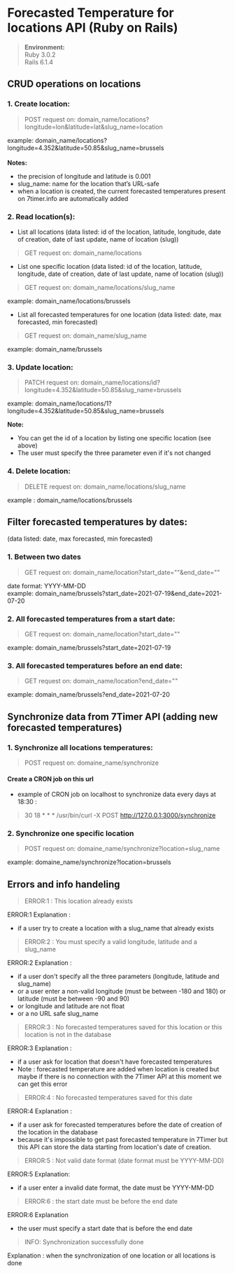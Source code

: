 # Forecasted Temperature for locations API (Ruby on Rails)

> **Environment:**<br>
> Ruby 3.0.2 <br>
> Rails 6.1.4

## CRUD operations on locations<br>

### 1. Create location:

> POST request on: domain_name/locations?longitude=lon&latitude=lat&slug_name=location

example: domain_name/locations?longitude=4.352&latitude=50.85&slug_name=brussels
<br>
<br>**Notes:** 
- the precision of longitude and latitude is 0.001
- slug_name: name for the location that’s URL-safe
- when a location is created, the current forecasted temperatures present on 7timer.info are automatically added

### 2. Read location(s):
- List all locations (data listed: id of the location, latitude, longitude, date of creation, date of last update, name of location (slug))
> GET request on: domain_name/locations

- List one specific location (data listed: id of the location, latitude, longitude, date of creation, date of last update, name of location (slug))
> GET request on: domain_name/locations/slug_name

example: domain_name/locations/brussels

- List all forecasted temperatures for one location (data listed: date, max forecasted, min forecasted)
> GET request on: domain_name/slug_name

example: domain_name/brussels

### 3. Update location:

> PATCH request on: domain_name/locations/id?longitude=4.352&latitude=50.85&slug_name=brussels

example: domain_name/locations/1?longitude=4.352&latitude=50.85&slug_name=brussels

**Note:**
- You can get the id of a location by listing one specific location (see above)
- The user must specify the three parameter even if it's not changed

### 4. Delete location:

> DELETE request on: domain_name/locations/slug_name

example : domain_name/locations/brussels

## Filter forecasted temperatures by dates:
(data listed: date, max forecasted, min forecasted)
### 1. Between two dates
> GET request on: domain_name/location?start_date=""&end_date=""<br>

date format: YYYY-MM-DD <br>
example: domain_name/brussels?start_date=2021-07-19&end_date=2021-07-20

### 2. All forecasted temperatures from a start date:
> GET request on: domain_name/location?start_date=""

example: domain_name/brussels?start_date=2021-07-19

### 3. All forecasted temperatures before an end date:
> GET request on: domain_name/location?end_date=""

example: domain_name/brussels?end_date=2021-07-20

## Synchronize data from 7Timer API (adding new forecasted temperatures)

### 1. Synchronize all locations temperatures:

> POST request on: domaine_name/synchronize

#### Create a CRON job on this url
- example of CRON job on localhost to synchronize data every days at 18:30 :<br>
> 30 18 * * * /usr/bin/curl -X POST http://127.0.0.1:3000/synchronize

### 2. Synchronize one specific location

> POST request on: domaine_name/synchronize?location=slug_name

example: domaine_name/synchronize?location=brussels

## Errors and info handeling

> ERROR:1 : This location already exists

ERROR:1 Explanation : 
- if a user try to create a location with a slug_name that already exists

> ERROR:2 : You must specify a valid longitude, latitude and a slug_name

ERROR:2 Explanation : 
- if a user don't specify all the three parameters (longitude, latitude and slug_name) 
- or a user enter a non-valid longitude (must be between -180 and 180) or latitude (must be between -90 and 90)
- or longitude and latitude are not float
- or a no URL safe slug_name

> ERROR:3 : No forecasted temperatures saved for this location or this location is not in the database

ERROR:3 Explanation : 
- if a user ask for location that doesn't have forecasted temperatures 
- Note : forecasted temperature are added when location is created but maybe if there is no connection with the 7Timer API at this moment we can get this error

> ERROR:4 : No forecasted temperatures saved for this date

ERROR:4 Explanation : 
- if a user ask for forecasted temperatures before the date of creation of the location in the database 
- because it's impossible to get past forecasted temperature in 7Timer but this API can store the data starting from location's date of creation.

> ERROR:5 : Not valid date format (date format must be YYYY-MM-DD)

ERROR:5 Explanation:
- if a user enter a invalid date format, the date must be YYYY-MM-DD

> ERROR:6 : the start date must be before the end date

ERROR:6 Explanation
- the user must specify a start date that is before the end date

> INFO: Synchronization successfully done

Explanation : when the synchronization of one location or all locations is done


